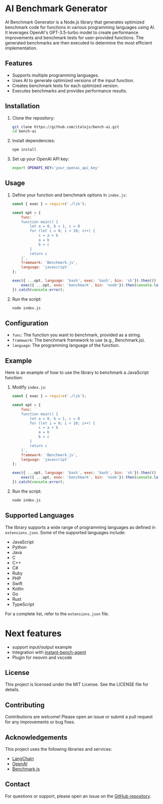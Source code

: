 # AI Benchmark Generator

AI Benchmark Generator is a Node.js library that generates optimized benchmark code for functions in various programming languages using AI. It leverages OpenAI's GPT-3.5-turbo model to create performance improvements and benchmark tests for user-provided functions. The generated benchmarks are then executed to determine the most efficient implementation.

## Features

- Supports multiple programming languages.
- Uses AI to generate optimized versions of the input function.
- Creates benchmark tests for each optimized version.
- Executes benchmarks and provides performance results.

## Installation

1. Clone the repository:
   ```sh
   git clone https://github.com/italojs/bench-ai.git
   cd bench-ai
   ```

2. Install dependencies:
   ```sh
   npm install
   ```

3. Set up your OpenAI API key:
   ```sh
   export OPENAPI_KEY='your_openai_api_key'
   ```

## Usage

1. Define your function and benchmark options in `index.js`:
   ```javascript
   const { exec } = require('./lib');

   const opt = {
       func: `
       function main() {
           let a = 0, b = 1, c = 0
           for (let i = 0; i < 10; i++) {
               c = a + b
               a = b
               b = c
           }
           return c
       }`,
       framework: 'Benchmark.js',
       language: 'javascript'
   };

   exec({ ...opt, language: 'bash', exec: 'bash', bin: 'sh'}).then(() => {
       exec({ ...opt, exec: 'benchmark', bin: 'node'}).then(console.log).catch(console.error);
   }).catch(console.error);
   ```

2. Run the script:
   ```sh
   node index.js
   ```

## Configuration

- `func`: The function you want to benchmark, provided as a string.
- `framework`: The benchmark framework to use (e.g., Benchmark.js).
- `language`: The programming language of the function.

## Example

Here is an example of how to use the library to benchmark a JavaScript function:

1. Modify `index.js`:
   ```javascript
   const { exec } = require('./lib');

   const opt = {
       func: `
       function main() {
           let a = 0, b = 1, c = 0
           for (let i = 0; i < 10; i++) {
               c = a + b
               a = b
               b = c
           }
           return c
       }`,
       framework: 'Benchmark.js',
       language: 'javascript'
   };

   exec({ ...opt, language: 'bash', exec: 'bash', bin: 'sh'}).then(() => {
       exec({ ...opt, exec: 'benchmark', bin: 'node'}).then(console.log).catch(console.error);
   }).catch(console.error);
   ```

2. Run the script:
   ```sh
   node index.js
   ```

## Supported Languages

The library supports a wide range of programming languages as defined in `extensions.json`. Some of the supported languages include:

- JavaScript
- Python
- Java
- C
- C++
- C#
- Ruby
- PHP
- Swift
- Kotlin
- Go
- Rust
- TypeScript

For a complete list, refer to the `extensions.json` file.

# Next features
- support input/output example
- Integration with [instant-bench-agent](https://github.com/Instant-Bench/instant-bench-agent)
- Plugin for neovim and vscode

## License

This project is licensed under the MIT License. See the LICENSE file for details.

## Contributing

Contributions are welcome! Please open an issue or submit a pull request for any improvements or bug fixes.

## Acknowledgements

This project uses the following libraries and services:

- [LangChain](https://github.com/hwchase17/langchain)
- [OpenAI](https://openai.com/)
- [Benchmark.js](https://benchmarkjs.com/)

## Contact

For questions or support, please open an issue on the [GitHub repository](https://github.com/italojs/bench-ai).

